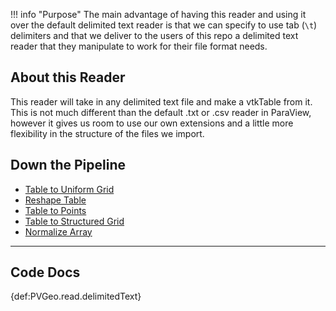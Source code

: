 !!! info "Purpose"
    The main advantage of having this reader and using it over the default delimited text reader is that we can specify to use tab (`\t`) delimiters and that we deliver to the users of this repo a delimited text reader that they manipulate to work for their file format needs.

## About this Reader
This reader will take in any delimited text file and make a vtkTable from it. This is not much different than the default .txt or .csv reader in ParaView, however it gives us room to use our own extensions and a little more flexibility in the structure of the files we import.

## Down the Pipeline
- [Table to Uniform Grid](../pvgp-grids/table-to-uniform-grid.md)
- [Reshape Table](../filters-general/reshape-table.md)
- [Table to Points](https://www.paraview.org/Wiki/ParaView/Users_Guide/List_of_filters#Table_To_Points)
- [Table to Structured Grid](https://www.paraview.org/Wiki/ParaView/Users_Guide/List_of_filters#Table_To_Structured_Grid)
- [Normalize Array](../filters-general/normalize-array.md)

-----

## Code Docs

{def:PVGeo.read.delimitedText}
